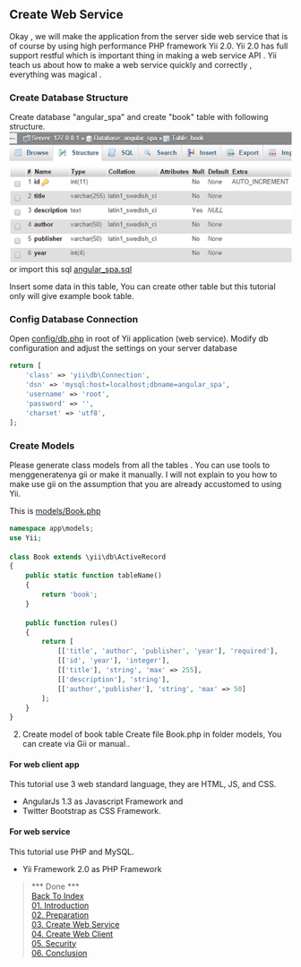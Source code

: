 ## Create Web Service

Okay , we will make the application from the server side web service that is of course by using high performance PHP framework Yii 2.0. Yii 2.0 has full support restful which is important thing in making a web service API . Yii teach us about how to make a web service quickly and correctly , everything was magical .

### Create Database Structure
Create database "angular_spa" and create "book" table with following structure.<br>
![](images/dbstructure.png)<br>
or import this sql [angular_spa.sql](../web-service/angular_spa.sql)

Insert some data in this table, You can create other table but this tutorial only will give example book table.

### Config Database Connection
Open [config/db.php](../web-service/config/db.php) in root of Yii application (web service). Modify db configuration and adjust the settings on your server database

```php
return [
    'class' => 'yii\db\Connection',
    'dsn' => 'mysql:host=localhost;dbname=angular_spa',
    'username' => 'root',
    'password' => '',
    'charset' => 'utf8',
];
```

### Create Models
Please generate class models from all the tables . You can use tools to menggeneratenya gii or make it manually. I will not explain to you how to make use gii on the assumption that you are already accustomed to using Yii.

This is [models/Book.php](../web-service/models/Book.php) 
```php
namespace app\models;
use Yii;

class Book extends \yii\db\ActiveRecord
{
    public static function tableName()
    {
        return 'book';
    }

    public function rules()
    {
        return [
            [['title', 'author', 'publisher', 'year'], 'required'],
            [['id', 'year'], 'integer'],            
            [['title'], 'string', 'max' => 255],
            [['description'], 'string'],
            [['author','publisher'], 'string', 'max' => 50]
        ];
    }
}
```

2.	Create model of book table
Create file Book.php in folder models, You can create via Gii or manual..

#### For web client app
 
This tutorial use 3 web standard language, they are HTML, JS, and CSS. 
- AngularJs 1.3 as Javascript Framework and 
- Twitter Bootstrap as CSS Framework.

#### For web service 
This tutorial use PHP and MySQL. 
- Yii Framework 2.0 as PHP Framework

> *** Done ***<br>
> [Back To Index](index.md) <br>
> [01. Introduction](01-introduction.md) <br> 
> [02. Preparation](02-preparation.md) <br>
> [03. Create Web Service](03-create-web-service.md) <br>
> [04. Create Web Client](04-create-web-client.md) <br>
> [05. Security](05-security.md) <br>
> [06. Conclusion](06-conclusion.md) <br>
